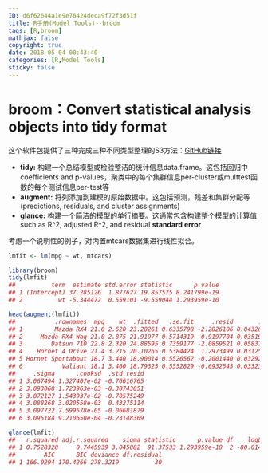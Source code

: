 ```yaml
---
ID: d6f62644a1e9e76424deca9f72f3d51f
title: R手册(Model Tools)--broom
tags: [R,broom]
mathjax: false
copyright: true
date: 2018-05-04 00:43:40
categories: [R,Model Tools]
sticky: false
---
```

# broom：Convert statistical analysis objects into tidy format

这个软件包提供了三种完成三种不同类型整理的S3方法：[GitHub链接](https://github.com/tidyverse/broom)

- **tidy:** 构建一个总结模型或检验整洁的统计信息data.frame。这包括回归中coefficients and p-values，聚类中的每个集群信息per-cluster或multtest函数的每个测试信息per-test等
- **augment:** 将列添加到建模的原始数据中。这包括预测，残差和集群分配等(predictions, residuals, and cluster assignments)
- **glance:** 构建一个简洁的模型的单行摘要。这通常包含构建整个模型的计算值such as R^2, adjusted R^2, and residual **standard error**

<!-- more -->

考虑一个说明性的例子，对内置mtcars数据集进行线性拟合。

```r
lmfit <- lm(mpg ~ wt, mtcars)

library(broom)
tidy(lmfit)
##          term  estimate std.error statistic      p.value
## 1 (Intercept) 37.285126  1.877627 19.857575 8.241799e-19
## 2          wt -5.344472  0.559101 -9.559044 1.293959e-10

head(augment(lmfit))
##           .rownames  mpg    wt  .fitted   .se.fit     .resid       .hat
## 1         Mazda RX4 21.0 2.620 23.28261 0.6335798 -2.2826106 0.04326896
## 2     Mazda RX4 Wag 21.0 2.875 21.91977 0.5714319 -0.9197704 0.03519677
## 3        Datsun 710 22.8 2.320 24.88595 0.7359177 -2.0859521 0.05837573
## 4    Hornet 4 Drive 21.4 3.215 20.10265 0.5384424  1.2973499 0.03125017
## 5 Hornet Sportabout 18.7 3.440 18.90014 0.5526562 -0.2001440 0.03292182
## 6           Valiant 18.1 3.460 18.79325 0.5552829 -0.6932545 0.03323551
##     .sigma      .cooksd  .std.resid
## 1 3.067494 1.327407e-02 -0.76616765
## 2 3.093068 1.723963e-03 -0.30743051
## 3 3.072127 1.543937e-02 -0.70575249
## 4 3.088268 3.020558e-03  0.43275114
## 5 3.097722 7.599578e-05 -0.06681879
## 6 3.095184 9.210650e-04 -0.23148309

glance(lmfit)
##   r.squared adj.r.squared    sigma statistic      p.value df    logLik
## 1 0.7528328     0.7445939 3.045882  91.37533 1.293959e-10  2 -80.01471
##        AIC      BIC deviance df.residual
## 1 166.0294 170.4266 278.3219          30
```